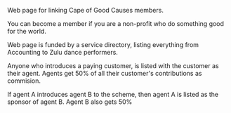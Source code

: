 Web page for linking 
Cape of Good Causes 
members.

You can become a member 
if you are a non-profit 
who do something good for 
the world.

Web page is funded by a 
service directory, listing
everything from Accounting
to Zulu dance performers.

Anyone who introduces a
paying customer, is listed
with the customer as their
agent. Agents get 50% of
all their customer's
contributions as commision.

If agent A introduces 
agent B to the scheme,
then agent A is listed as
the sponsor of agent B.
Agent B also gets 50%

